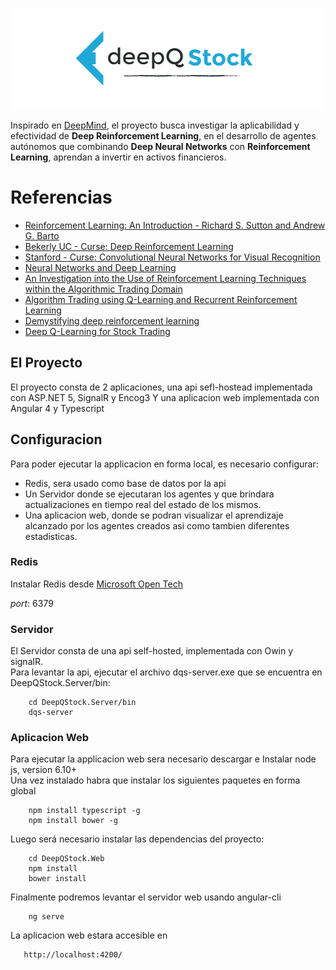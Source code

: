 <p align="center">
  <img src="https://raw.githubusercontent.com/jcaramello/deepQ-stock/master/DeepQStock.Web/src/img/logo.png" alt="DeepQ Stock"/>
</p>

Inspirado en [DeepMind](https://deepmind.com/research/dqn/), el proyecto busca investigar la aplicabilidad y efectividad de **Deep Reinforcement Learning**, 
en el desarrollo de agentes autónomos que combinando **Deep Neural Networks** con
**Reinforcement Learning**, aprendan a invertir en activos financieros.

# Referencias
 
 * [Reinforcement Learning: An Introduction - Richard S. Sutton and Andrew G. Barto](http://people.inf.elte.hu/lorincz/Files/RL_2006/SuttonBook.pdf)
 * [Bekerly UC - Curse: Deep Reinforcement Learning](http://rll.berkeley.edu/deeprlcourse/)
 * [Stanford - Curse: Convolutional Neural Networks for Visual Recognition](http://karpathy.github.io/2016/05/31/rl/)   
 * [Neural Networks and Deep Learning](http://neuralnetworksanddeeplearning.com/)
 * [An Investigation into the Use of Reinforcement Learning Techniques within the Algorithmic Trading Domain](http://www.doc.ic.ac.uk/teaching/distinguished-projects/2015/j.cumming.pdf)
 * [Algorithm Trading using Q-Learning and Recurrent Reinforcement Learning](http://cs229.stanford.edu/proj2009/LvDuZhai.pdf)
 * [Demystifying deep reinforcement learning](http://neuro.cs.ut.ee/demystifying-deep-reinforcement-learning/)
 * [Deep Q-Learning for Stock Trading](http://hallvardnydal.github.io/2016/03/12/deep_q/)
 
## El Proyecto

El proyecto consta de 2 aplicaciones, una api sefl-hostead implementada con ASP.NET 5, SignalR y Encog3
Y una aplicacion web implementada con Angular 4 y Typescript

## Configuracion

Para poder ejecutar la applicacion en forma local, es necesario configurar:

* Redis, sera usado como base de datos por la api
* Un Servidor donde se ejecutaran los agentes y que brindara actualizaciones en tiempo real del estado de los mismos.
* Una aplicacion web, donde se podran visualizar el aprendizaje alcanzado por los agentes creados asi como tambien diferentes estadisticas.

### Redis

Instalar Redis desde [Microsoft Open Tech](https://msopentech.com/blog/2015/03/03/redis-windows-2-8-19-released/)

*port*: 6379

### Servidor 

El Servidor consta de una api self-hosted, implementada con Owin y signalR.
<br>
Para levantar la api, ejecutar el archivo dqs-server.exe que se encuentra en DeepQStock.Server/bin:

```
    cd DeepQStock.Server/bin
    dqs-server
```

### Aplicacion Web

Para ejecutar la applicacion web sera necesario descargar e Instalar node js, version 6.10+
<br>
Una vez instalado habra que instalar los siguientes paquetes en forma global

```
    npm install typescript -g    
    npm install bower -g
```

Luego será necesario instalar las dependencias del proyecto:
```
    cd DeepQStock.Web
    npm install
    bower install
```
Finalmente podremos levantar el servidor web usando angular-cli
```
    ng serve
```
La aplicacion web estara accesible en 

```
   http://localhost:4200/
```